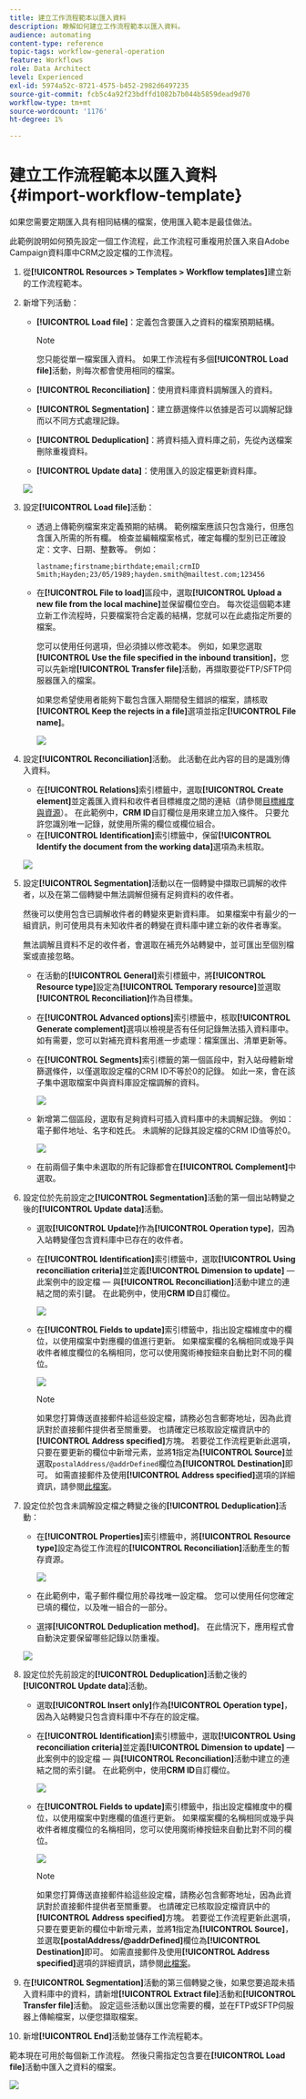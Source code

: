 ```yaml
---
title: 建立工作流程範本以匯入資料
description: 瞭解如何建立工作流程範本以匯入資料。
audience: automating
content-type: reference
topic-tags: workflow-general-operation
feature: Workflows
role: Data Architect
level: Experienced
exl-id: 5974a52c-8721-4575-b452-2982d6497235
source-git-commit: fcb5c4a92f23bdffd1082b7b044b5859dead9d70
workflow-type: tm+mt
source-wordcount: '1176'
ht-degree: 1%

---
```


# 建立工作流程範本以匯入資料 {#import-workflow-template}

如果您需要定期匯入具有相同結構的檔案，使用匯入範本是最佳做法。

此範例說明如何預先設定一個工作流程，此工作流程可重複用於匯入來自Adobe Campaign資料庫中CRM之設定檔的工作流程。

1. 從&#x200B;**[!UICONTROL Resources > Templates > Workflow templates]**&#x200B;建立新的工作流程範本。
1. 新增下列活動：

   * **[!UICONTROL Load file]**：定義包含要匯入之資料的檔案預期結構。

     >[!NOTE]
     >
     >您只能從單一檔案匯入資料。 如果工作流程有多個&#x200B;**[!UICONTROL Load file]**&#x200B;活動，則每次都會使用相同的檔案。

   * **[!UICONTROL Reconciliation]**：使用資料庫資料調解匯入的資料。
   * **[!UICONTROL Segmentation]**：建立篩選條件以依據是否可以調解記錄而以不同方式處理記錄。
   * **[!UICONTROL Deduplication]**：將資料插入資料庫之前，先從內送檔案刪除重複資料。
   * **[!UICONTROL Update data]**：使用匯入的設定檔更新資料庫。

   ![](assets/import_template_example0.png)

1. 設定&#x200B;**[!UICONTROL Load file]**&#x200B;活動：

   * 透過上傳範例檔案來定義預期的結構。 範例檔案應該只包含幾行，但應包含匯入所需的所有欄。 檢查並編輯檔案格式，確定每欄的型別已正確設定：文字、日期、整數等。 例如：

     ```
     lastname;firstname;birthdate;email;crmID
     Smith;Hayden;23/05/1989;hayden.smith@mailtest.com;123456
     ```

   * 在&#x200B;**[!UICONTROL File to load]**&#x200B;區段中，選取&#x200B;**[!UICONTROL Upload a new file from the local machine]**&#x200B;並保留欄位空白。 每次從這個範本建立新工作流程時，只要檔案符合定義的結構，您就可以在此處指定所要的檔案。

     您可以使用任何選項，但必須據以修改範本。 例如，如果您選取&#x200B;**[!UICONTROL Use the file specified in the inbound transition]**，您可以先新增&#x200B;**[!UICONTROL Transfer file]**&#x200B;活動，再擷取要從FTP/SFTP伺服器匯入的檔案。

     如果您希望使用者能夠下載包含匯入期間發生錯誤的檔案，請核取&#x200B;**[!UICONTROL Keep the rejects in a file]**&#x200B;選項並指定&#x200B;**[!UICONTROL File name]**。

     ![](assets/import_template_example1.png)

1. 設定&#x200B;**[!UICONTROL Reconciliation]**&#x200B;活動。 此活動在此內容的目的是識別傳入資料。

   * 在&#x200B;**[!UICONTROL Relations]**&#x200B;索引標籤中，選取&#x200B;**[!UICONTROL Create element]**&#x200B;並定義匯入資料和收件者目標維度之間的連結（請參閱[目標維度與資源](../../automating/using/query.md#targeting-dimensions-and-resources)）。 在此範例中，**CRM ID**&#x200B;自訂欄位是用來建立加入條件。 只要允許您識別唯一記錄，就使用所需的欄位或欄位組合。
   * 在&#x200B;**[!UICONTROL Identification]**&#x200B;索引標籤中，保留&#x200B;**[!UICONTROL Identify the document from the working data]**&#x200B;選項為未核取。

   ![](assets/import_template_example2.png)

1. 設定&#x200B;**[!UICONTROL Segmentation]**&#x200B;活動以在一個轉變中擷取已調解的收件者，以及在第二個轉變中無法調解但擁有足夠資料的收件者。

   然後可以使用包含已調解收件者的轉變來更新資料庫。 如果檔案中有最少的一組資訊，則可使用具有未知收件者的轉變在資料庫中建立新的收件者專案。

   無法調解且資料不足的收件者，會選取在補充外站轉變中，並可匯出至個別檔案或直接忽略。

   * 在活動的&#x200B;**[!UICONTROL General]**&#x200B;索引標籤中，將&#x200B;**[!UICONTROL Resource type]**&#x200B;設定為&#x200B;**[!UICONTROL Temporary resource]**&#x200B;並選取&#x200B;**[!UICONTROL Reconciliation]**&#x200B;作為目標集。
   * 在&#x200B;**[!UICONTROL Advanced options]**&#x200B;索引標籤中，核取&#x200B;**[!UICONTROL Generate complement]**&#x200B;選項以檢視是否有任何記錄無法插入資料庫中。 如有需要，您可以對補充資料套用進一步處理：檔案匯出、清單更新等。
   * 在&#x200B;**[!UICONTROL Segments]**&#x200B;索引標籤的第一個區段中，對入站母體新增篩選條件，以僅選取設定檔的CRM ID不等於0的記錄。 如此一來，會在該子集中選取檔案中與資料庫設定檔調解的資料。

     ![](assets/import_template_example3.png)

   * 新增第二個區段，選取有足夠資料可插入資料庫中的未調解記錄。 例如：電子郵件地址、名字和姓氏。 未調解的記錄其設定檔的CRM ID值等於0。

     ![](assets/import_template_example3_2.png)

   * 在前兩個子集中未選取的所有記錄都會在&#x200B;**[!UICONTROL Complement]**&#x200B;中選取。

1. 設定位於先前設定之&#x200B;**[!UICONTROL Segmentation]**&#x200B;活動的第一個出站轉變之後的&#x200B;**[!UICONTROL Update data]**&#x200B;活動。

   * 選取&#x200B;**[!UICONTROL Update]**&#x200B;作為&#x200B;**[!UICONTROL Operation type]**，因為入站轉變僅包含資料庫中已存在的收件者。
   * 在&#x200B;**[!UICONTROL Identification]**&#x200B;索引標籤中，選取&#x200B;**[!UICONTROL Using reconciliation criteria]**&#x200B;並定義&#x200B;**[!UICONTROL Dimension to update]** — 此案例中的設定檔 — 與&#x200B;**[!UICONTROL Reconciliation]**&#x200B;活動中建立的連結之間的索引鍵。 在此範例中，使用&#x200B;**CRM ID**&#x200B;自訂欄位。

     ![](assets/import_template_example6.png)

   * 在&#x200B;**[!UICONTROL Fields to update]**&#x200B;索引標籤中，指出設定檔維度中的欄位，以使用檔案中對應欄的值進行更新。 如果檔案欄的名稱相同或幾乎與收件者維度欄位的名稱相同，您可以使用魔術棒按鈕來自動比對不同的欄位。

     ![](assets/import_template_example6_2.png)

     >[!NOTE]
     >
     >如果您打算傳送直接郵件給這些設定檔，請務必包含郵寄地址，因為此資訊對於直接郵件提供者至關重要。 也請確定已核取設定檔資訊中的&#x200B;**[!UICONTROL Address specified]**&#x200B;方塊。 若要從工作流程更新此選項，只要在要更新的欄位中新增元素，並將&#x200B;**1**&#x200B;指定為&#x200B;**[!UICONTROL Source]**&#x200B;並選取`postalAddress/@addrDefined`欄位為&#x200B;**[!UICONTROL Destination]**&#x200B;即可。 如需直接郵件及使用&#x200B;**[!UICONTROL Address specified]**&#x200B;選項的詳細資訊，請參閱[此檔案](../../channels/using/about-direct-mail.md#recommendations)。

1. 設定位於包含未調解設定檔之轉變之後的&#x200B;**[!UICONTROL Deduplication]**&#x200B;活動：

   * 在&#x200B;**[!UICONTROL Properties]**&#x200B;索引標籤中，將&#x200B;**[!UICONTROL Resource type]**&#x200B;設定為從工作流程的&#x200B;**[!UICONTROL Reconciliation]**&#x200B;活動產生的暫存資源。

     ![](assets/import_template_example4.png)

   * 在此範例中，電子郵件欄位用於尋找唯一設定檔。 您可以使用任何您確定已填的欄位，以及唯一組合的一部分。
   * 選擇&#x200B;**[!UICONTROL Deduplication method]**。 在此情況下，應用程式會自動決定要保留哪些記錄以防重複。

   ![](assets/import_template_example7.png)

1. 設定位於先前設定的&#x200B;**[!UICONTROL Deduplication]**&#x200B;活動之後的&#x200B;**[!UICONTROL Update data]**&#x200B;活動。

   * 選取&#x200B;**[!UICONTROL Insert only]**&#x200B;作為&#x200B;**[!UICONTROL Operation type]**，因為入站轉變只包含資料庫中不存在的設定檔。
   * 在&#x200B;**[!UICONTROL Identification]**&#x200B;索引標籤中，選取&#x200B;**[!UICONTROL Using reconciliation criteria]**&#x200B;並定義&#x200B;**[!UICONTROL Dimension to update]** — 此案例中的設定檔 — 與&#x200B;**[!UICONTROL Reconciliation]**&#x200B;活動中建立的連結之間的索引鍵。 在此範例中，使用&#x200B;**CRM ID**&#x200B;自訂欄位。

     ![](assets/import_template_example6.png)

   * 在&#x200B;**[!UICONTROL Fields to update]**&#x200B;索引標籤中，指出設定檔維度中的欄位，以使用檔案中對應欄的值進行更新。 如果檔案欄的名稱相同或幾乎與收件者維度欄位的名稱相同，您可以使用魔術棒按鈕來自動比對不同的欄位。

     ![](assets/import_template_example6_2.png)

     >[!NOTE]
     >
     >如果您打算傳送直接郵件給這些設定檔，請務必包含郵寄地址，因為此資訊對於直接郵件提供者至關重要。 也請確定已核取設定檔資訊中的&#x200B;**[!UICONTROL Address specified]**&#x200B;方塊。 若要從工作流程更新此選項，只要在要更新的欄位中新增元素，並將&#x200B;**1**&#x200B;指定為&#x200B;**[!UICONTROL Source]**，並選取&#x200B;**[postalAddress/@addrDefined]**&#x200B;欄位為&#x200B;**[!UICONTROL Destination]**&#x200B;即可。 如需直接郵件及使用&#x200B;**[!UICONTROL Address specified]**&#x200B;選項的詳細資訊，請參閱[此檔案](../../channels/using/about-direct-mail.md#recommendations)。

1. 在&#x200B;**[!UICONTROL Segmentation]**&#x200B;活動的第三個轉變之後，如果您要追蹤未插入資料庫中的資料，請新增&#x200B;**[!UICONTROL Extract file]**&#x200B;活動和&#x200B;**[!UICONTROL Transfer file]**&#x200B;活動。 設定這些活動以匯出您需要的欄，並在FTP或SFTP伺服器上傳輸檔案，以便您擷取檔案。
1. 新增&#x200B;**[!UICONTROL End]**&#x200B;活動並儲存工作流程範本。

範本現在可用於每個新工作流程。 然後只需指定包含要在&#x200B;**[!UICONTROL Load file]**&#x200B;活動中匯入之資料的檔案。

![](assets/import_template_example9.png)
